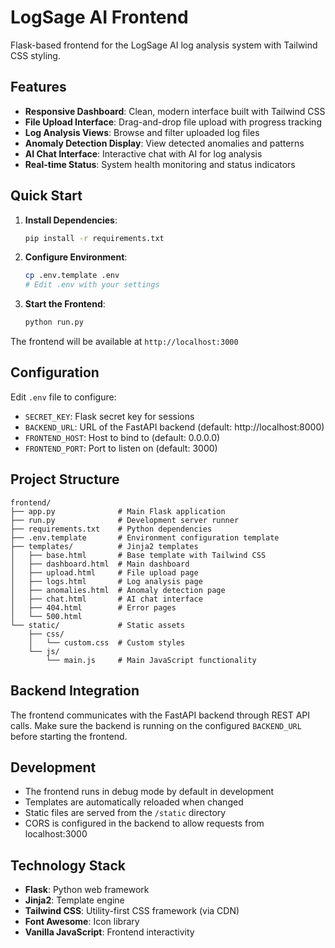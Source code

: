 # LogSage AI Frontend

Flask-based frontend for the LogSage AI log analysis system with Tailwind CSS styling.

## Features

- **Responsive Dashboard**: Clean, modern interface built with Tailwind CSS
- **File Upload Interface**: Drag-and-drop file upload with progress tracking
- **Log Analysis Views**: Browse and filter uploaded log files
- **Anomaly Detection Display**: View detected anomalies and patterns
- **AI Chat Interface**: Interactive chat with AI for log analysis
- **Real-time Status**: System health monitoring and status indicators

## Quick Start

1. **Install Dependencies**:
   ```bash
   pip install -r requirements.txt
   ```

2. **Configure Environment**:
   ```bash
   cp .env.template .env
   # Edit .env with your settings
   ```

3. **Start the Frontend**:
   ```bash
   python run.py
   ```

The frontend will be available at `http://localhost:3000`

## Configuration

Edit `.env` file to configure:

- `SECRET_KEY`: Flask secret key for sessions
- `BACKEND_URL`: URL of the FastAPI backend (default: http://localhost:8000)
- `FRONTEND_HOST`: Host to bind to (default: 0.0.0.0)
- `FRONTEND_PORT`: Port to listen on (default: 3000)

## Project Structure

```
frontend/
├── app.py              # Main Flask application
├── run.py              # Development server runner
├── requirements.txt    # Python dependencies
├── .env.template       # Environment configuration template
├── templates/          # Jinja2 templates
│   ├── base.html       # Base template with Tailwind CSS
│   ├── dashboard.html  # Main dashboard
│   ├── upload.html     # File upload page
│   ├── logs.html       # Log analysis page
│   ├── anomalies.html  # Anomaly detection page
│   ├── chat.html       # AI chat interface
│   ├── 404.html        # Error pages
│   └── 500.html
└── static/             # Static assets
    ├── css/
    │   └── custom.css  # Custom styles
    └── js/
        └── main.js     # Main JavaScript functionality
```

## Backend Integration

The frontend communicates with the FastAPI backend through REST API calls. Make sure the backend is running on the configured `BACKEND_URL` before starting the frontend.

## Development

- The frontend runs in debug mode by default in development
- Templates are automatically reloaded when changed
- Static files are served from the `/static` directory
- CORS is configured in the backend to allow requests from localhost:3000

## Technology Stack

- **Flask**: Python web framework
- **Jinja2**: Template engine
- **Tailwind CSS**: Utility-first CSS framework (via CDN)
- **Font Awesome**: Icon library
- **Vanilla JavaScript**: Frontend interactivity